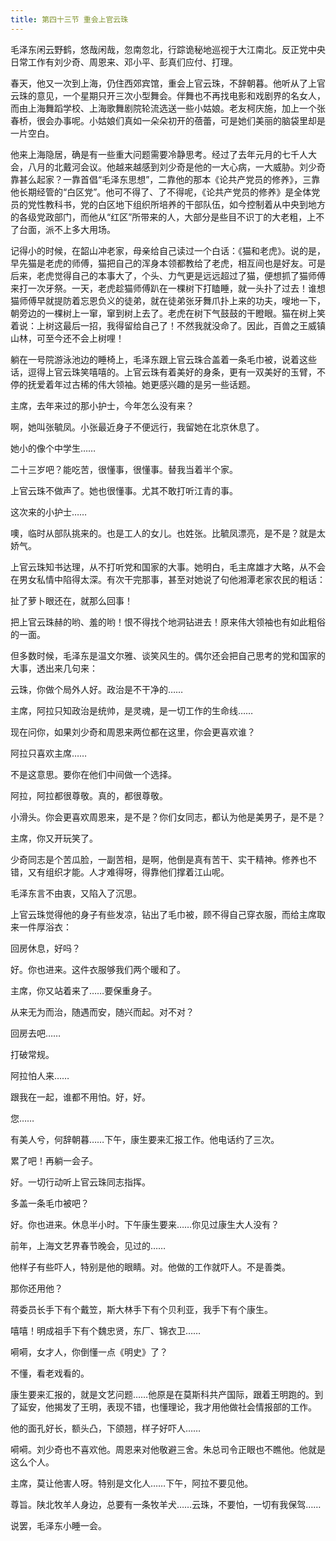 ```yaml
---
title: 第四十三节 重会上官云珠
---
```


毛泽东闲云野鹤，悠哉闲哉，忽南忽北，行踪诡秘地巡视于大江南北。反正党中央日常工作有刘少奇、周恩来、邓小平、彭真们应付、打理。

春天，他又一次到上海，仍住西郊宾馆，重会上官云珠，不辞朝暮。他听从了上官云珠的意见，一个星期只开三次小型舞会。伴舞也不再找电影和戏剧界的名女人，而由上海舞蹈学校、上海歌舞剧院轮流选送一些小姑娘。老友柯庆施，加上一个张春桥，很会办事呢。小姑娘们真如一朵朵初开的蓓蕾，可是她们美丽的脑袋里却是一片空白。

他来上海隐居，确是有一些重大问题需要冷静思考。经过了去年元月的七千人大会，八月的北戴河会议。他越来越感到刘少奇是他的一大心病，一大威胁。刘少奇靠甚么起家？一靠首倡“毛泽东思想”，二靠他的那本《论共产党员的修养》，三靠他长期经管的“白区党”。他可不得了、了不得呢，《论共产党员的修养》是全体党员的党性教科书，党的白区地下组织所培养的干部队伍，如今控制着从中央到地方的各级党政部门，而他从“红区”所带来的人，大部分是些目不识丁的大老粗，上不了台面，派不上多大用场。

记得小的时候，在韶山冲老家，母亲给自己读过一个白话：《猫和老虎》。说的是，早先猫是老虎的师傅，猫把自己的浑身本领都教给了老虎，相互间也是好友。可是后来，老虎觉得自己的本事大了，个头、力气更是远远超过了猫，便想抓了猫师傅来打一次牙祭。一天，老虎趁猫师傅趴在一棵树下打瞌睡，就一头扑了过去！谁想猫师傅早就提防着忘恩负义的徒弟，就在徒弟张牙舞爪扑上来的功夫，嗖地一下，朝旁边的一棵树上一窜，窜到树上去了。老虎在树下气鼓鼓的干瞪眼。猫在树上笑着说：上树这最后一招，我得留给自己了！不然我就没命了。因此，百兽之王威镇山林，可至今还不会上树哩！

躺在一号院游泳池边的睡椅上，毛泽东跟上官云珠合盖着一条毛巾被，说着这些话，逗得上官云珠笑嘻嘻的。上官云珠有着美好的身条，更有一双美好的玉臂，不停的抚爱着年过古稀的伟大领袖。她更感兴趣的是另一些话题。

主席，去年来过的那小护士，今年怎么没有来？

啊，她叫张毓凤。小张最近身子不便远行，我留她在北京休息了。

她小的像个中学生……

二十三岁吧？能吃苦，很懂事，很懂事。替我当着半个家。

上官云珠不做声了。她也很懂事。尤其不敢打听江青的事。

这次来的小护士……

噢，临时从部队挑来的。也是工人的女儿。也姓张。比毓凤漂亮，是不是？就是太娇气。

上官云珠知书达理，从不打听党和国家的大事。她明白，毛主席雄才大略，从不会在男女私情中陷得太深。有次干完那事，甚至对她说了句他湘潭老家农民的粗话：

扯了萝卜眼还在，就那么回事！

把上官云珠赫的哟、羞的哟！恨不得找个地洞钻进去！原来伟大领袖也有如此粗俗的一面。

但多数时候，毛泽东是温文尔雅、谈笑风生的。偶尔还会把自己思考的党和国家的大事，透出来几句来：

云珠，你做个局外人好。政治是不干净的……

主席，阿拉只知政治是统帅，是灵魂，是一切工作的生命线……

现在问你，如果刘少奇和周恩来两位都在这里，你会更喜欢谁？

阿拉只喜欢主席……

不是这意思。要你在他们中间做一个选择。

阿拉，阿拉都很尊敬。真的，都很尊敬。

小滑头。你会更喜欢周恩来，是不是？你们女同志，都认为他是美男子，是不是？

主席，你又开玩笑了。

少奇同志是个苦瓜脸，一副苦相，是啊，他倒是真有苦干、实干精神。修养也不错，又有组织才能。人才难得呀，得靠他们撑着江山呢。

毛泽东言不由衷，又陷入了沉思。

上官云珠觉得他的身子有些发凉，钻出了毛巾被，顾不得自己穿衣服，而给主席取来一件厚浴衣：

回房休息，好吗？

好。你也进来。这件衣服够我们两个暖和了。

主席，你又站着来了……要保重身子。

从来无为而治，随遇而安，随兴而起。对不对？

回房去吧……

打破常规。

阿拉怕人来……

跟我在一起，谁都不用怕。好，好。

您……

有美人兮，何辞朝暮……下午，康生要来汇报工作。他电话约了三次。

累了吧！再躺一会子。

好。一切行动听上官云珠同志指挥。

多盖一条毛巾被吧？

好。你也进来。休息半小时。下午康生要来……你见过康生大人没有？

前年，上海文艺界春节晚会，见过的……

他样子有些吓人，特别是他的眼睛。对。他做的工作就吓人。不是善类。

那你还用他？

蒋委员长手下有个戴笠，斯大林手下有个贝利亚，我手下有个康生。

嘻嘻！明成祖手下有个魏忠贤，东厂、锦衣卫……

嗬嗬，女才人，你倒懂一点《明史》了？

不懂，看老戏看的。

康生要来汇报的，就是文艺问题……他原是在莫斯科共产国际，跟着王明跑的。到了延安，他揭发了王明，表现不错，也懂理论，我才用他做社会情报部的工作。

他的面孔好长，额头凸，下颌翘，样子好吓人……

嗬嗬。刘少奇也不喜欢他。周恩来对他敬避三舍。朱总司令正眼也不瞧他。他就是这么个人。

主席，莫让他害人呀。特别是文化人……下午，阿拉不要见他。

尊旨。陕北牧羊人身边，总要有一条牧羊犬……云珠，不要怕，一切有我保驾……

说罢，毛泽东小睡一会。
